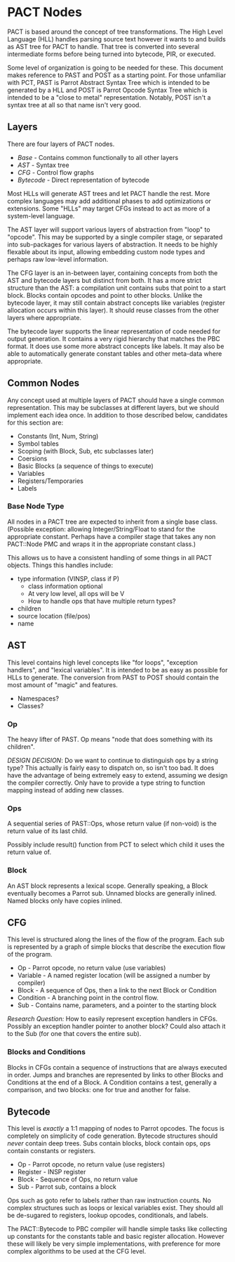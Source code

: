 # PACT Nodes

PACT is based around the concept of tree transformations.  The High Level
Language (HLL) handles parsing source text however it wants to and builds
as AST tree for PACT to handle.  That tree is converted into several
intermediate forms before being turned into bytecode, PIR, or executed.

Some level of organization is going to be needed for these.  This document
makes reference to PAST and POST as a starting point.  For those unfamiliar
with PCT, PAST is Parrot Abstract Syntax Tree which is intended to be
generated by a HLL and POST is Parrot Opcode Syntax Tree which is intended
to be a "close to metal" representation.  Notably, POST isn't a syntax tree
at all so that name isn't very good.



## Layers

There are four layers of PACT nodes.

* *Base* - Contains common functionally to all other layers
* *AST* - Syntax tree
* *CFG* - Control flow graphs
* *Bytecode* - Direct representation of bytecode

Most HLLs will generate AST trees and let PACT handle the rest.  More
complex languages may add additional phases to add optimizations or
extensions.  Some "HLLs" may target CFGs instead to act as more of a
system-level language.

The AST layer will support various layers of abstraction from "loop" to
"opcode".  This may be supported by a single compiler stage, or separated
into sub-packages for various layers of abstraction.  It needs to be highly
flexable about its input, allowing embedding custom node types and perhaps
raw low-level information.

The CFG layer is an in-between layer, containing concepts from both the AST
and bytecode layers but distinct from both.  It has a more strict structure
than the AST: a compilation unit contains subs that point to a start block.
Blocks contain opcodes and point to other blocks.  Unlike the bytecode
layer, it may still contain abstract concepts like variables (register
allocation occurs within this layer).  It should reuse classes from the
other layers where appropriate.

The bytecode layer supports the linear representation of code needed for
output generation.  It contains a very rigid hierarchy that matches the PBC
format.  It does use some more abstract concepts like labels.  It may also
be able to automatically generate constant tables and other meta-data where
appropriate.

## Common Nodes

Any concept used at multiple layers of PACT should have a single common
representation.  This may be subclasses at different layers, but we should
implement each idea once.  In addition to those described below, candidates
for this section are:

* Constants (Int, Num, String)
* Symbol tables
* Scoping (with Block, Sub, etc subclasses later)
* Coersions
* Basic Blocks (a sequence of things to execute)
* Variables
* Registers/Temporaries
* Labels

### Base Node Type

All nodes in a PACT tree are expected to inherit from a single base class.
(Possible exception: allowing Integer/String/Float to stand for the
appropriate constant.  Perhaps have a compiler stage that takes any non
PACT::Node PMC and wraps it in the appropriate constant class.)

This allows us to have a consistent handling of some things in all PACT
objects.  Things this handles include:

* type information (VINSP, class if P)
    * class information optional
    * At very low level, all ops will be V
    * How to handle ops that have multiple return types?
* children
* source location (file/pos)
* name



## AST

This level contains high level concepts like "for loops", "exception
handlers", and "lexical variables".  It is intended to be as easy as
possible for HLLs to generate.  The conversion from PAST to POST should
contain the most amount of "magic" and features.

* Namespaces?
* Classes?

### Op

The heavy lifter of PAST.  Op means "node that does something with its
children".

*DESIGN DECISION*: Do we want to continue to distinguish ops by a string
type?  This actually is fairly easy to dispatch on, so isn't too bad.  It
does have the advantage of being extremely easy to extend, assuming we
design the compiler correctly.  Only have to provide a type string to
function mapping instead of adding new classes.

### Ops

A sequential series of PAST::Ops, whose return value (if non-void) is the
return value of its last child.

Possibly include result() function from PCT to select which child it uses
the return value of.

### Block

An AST block represents a lexical scope.  Generally speaking, a Block
eventually becomes a Parrot sub.  Unnamed blocks are generally inlined.
Named blocks only have copies inlined.



## CFG

This level is structured along the lines of the flow of the program.  Each
sub is represented by a graph of simple blocks that describe the execution
flow of the program.

* Op - Parrot opcode, no return value (use variables)
* Variable - A named register location (will be assigned a number by
  compiler)
* Block - A sequence of Ops, then a link to the next Block or Condition
* Condition - A branching point in the control flow.
* Sub - Contains name, parameters, and a pointer to the starting block

*Research Question:* How to easily represent exception handlers in CFGs.
Possibly an exception handler pointer to another block?  Could also attach
it to the Sub (for one that covers the entire sub).

### Blocks and Conditions

Blocks in CFGs contain a sequence of instructions that are always executed
in order.  Jumps and branches are represented by links to other Blocks and
Conditions at the end of a Block.  A Condition contains a test, generally a
comparison, and two blocks: one for true and another for false.


## Bytecode

This level is _exactly_ a 1:1 mapping of nodes to Parrot opcodes.  The
focus is completely on simplicity of code generation.  Bytecode structures
should _never_ contain deep trees.  Subs contain blocks, block contain ops,
ops contain constants or registers.

* Op - Parrot opcode, no return value (use registers)
* Register - INSP register
* Block - Sequence of Ops, no return value
* Sub - Parrot sub, contains a block

Ops such as goto refer to labels rather than raw instruction counts.  No
complex structures such as loops or lexical variables exist.  They should
all be de-sugared to registers, lookup opcodes, conditionals, and labels.

The PACT::Bytecode to PBC compiler will handle simple tasks like collecting
up constants for the constants table and basic register allocation.
However these will likely be very simple implementations, with preference
for more complex algorithms to be used at the CFG level.
